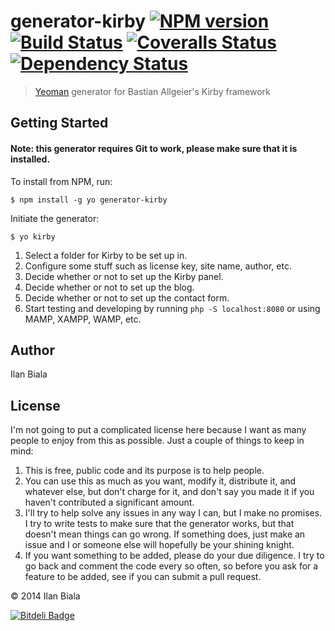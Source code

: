 # generator-kirby [![NPM version][npm-image]][npm-url] [![Build Status][travis-image]][travis-url] [![Coveralls Status][coveralls-image]][coveralls-url] [![Dependency Status][daviddm-url]][daviddm-image]

> [Yeoman](http://yeoman.io) generator for Bastian Allgeier's Kirby framework

## Getting Started

#### Note: this generator requires Git to work, please make sure that it is installed.

To install from NPM, run:

```
$ npm install -g yo generator-kirby
```

Initiate the generator:

```
$ yo kirby
```

1. Select a folder for Kirby to be set up in.
2. Configure some stuff such as license key, site name, author, etc.
3. Decide whether or not to set up the Kirby panel.
4. Decide whether or not to set up the blog.
5. Decide whether or not to set up the contact form.
5. Start testing and developing by running `php -S localhost:8080` or using MAMP, XAMPP, WAMP, etc.

## Author

Ilan Biala

## License

I'm not going to put a complicated license here because I want as many people to enjoy from this as possible. Just a couple of things to keep in mind:
  1. This is free, public code and its purpose is to help people.
  2. You can use this as much as you want, modify it, distribute it, and whatever else, but don't charge for it, and don't say you made it if you haven't contributed a significant amount.
  3. I'll try to help solve any issues in any way I can, but I make no promises. I try to write tests to make sure that the generator works, but that doesn't mean things can go wrong. If something does, just make an issue and I or someone else will hopefully be your shining knight.
  4. If you want something to be added, please do your due diligence. I try to go back and comment the code every so often, so before you ask for a feature to be added, see if you can submit a pull request.

&copy; 2014 Ilan Biala

[![Bitdeli Badge][bitdeli-image]][bitdeli-url]

[npm-image]: https://badge.fury.io/js/generator-kirby.png
[npm-url]: https://npmjs.org/package/generator-kirby

[travis-image]: https://secure.travis-ci.org/ilanbiala/generator-kirby.png?branch=master
[travis-url]: https://travis-ci.org/ilanbiala/generator-kirby

[coveralls-image]: https://coveralls.io/repos/ilanbiala/generator-kirby/badge.png?branch=master
[coveralls-url]: https://coveralls.io/r/ilanbiala/generator-kirby?branch=master

[daviddm-image]: https://david-dm.org/ilanbiala/generator-kirby
[daviddm-url]: https://david-dm.org/gulpjs/gulp.png?theme=shields.io

[bitdeli-image]: https://d2weczhvl823v0.cloudfront.net/ilanbiala/generator-kirby/trend.png
[bitdeli-url]: https://bitdeli.com/free "Bitdeli Badge"
